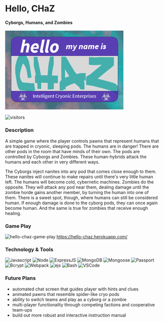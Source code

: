 # Hello, CHaZ

#### Cyborgs, Humans, and Zombies

![hello-chaz-name-tag](public/assets/images/chaz-name-tag.png)

![visitors](https://visitor-badge.glitch.me/badge?page_id=page.id)

### Description

A simple game where the player controls pawns that represent humans that are trapped in cryonic, sleeping pods. The humans are in danger! There are other pods in the room that have minds of their own. The pods are controlled by Cyborgs and Zombies. These human-hybrids attack the humans and each other in very different ways.

The Cyborgs inject nanites into any pod that comes close enough to them. These nanites will continue to make repairs until there's very little human left. The humans will become cold, cybernetic machines.
Zombies do the opposite. They will attack any pod near them, dealing damage until the zombie horde gains another member, by turning the human into one of them. There is a sweet spot, though, where humans can still be considered human. If enough damage is done to the cyborg pods, they can once again become human. And the same is true for zombies that receive enough healing.

### Game Play

![hello-chaz-game-play](public/assets/images/hello-chaz-gameplay.gif)
https://hello-chaz.herokuapp.com/

### Technology & Tools

![Javascript](https://img.shields.io/badge/Code-Javascript-informational?style=flat&logo=Javascript&logoColor=white&color=7c11f7) ![Node](https://img.shields.io/badge/Code-Node-informational?style=flat&logo=Node.js&logoColor=white&color=7c11f7) ![ExpressJS](https://img.shields.io/badge/Code-ExpressJS-informational?style=flat&logo=Express&logoColor=white&color=7c11f7) ![MongoDB](https://img.shields.io/badge/Code-MongoDB-informational?style=flat&logo=MongoDB&logoColor=white&color=7c11f7) ![Mongoose](https://img.shields.io/badge/Code-Mongoose-informational?style=flat&logo=Mongoose&logoColor=white&color=7c11f7) ![Passport](https://img.shields.io/badge/Code-Passport-informational?style=flat&logo=Passport&logoColor=white&color=7c11f7) ![Bcrypt](https://img.shields.io/badge/Code-Bcrypt-informational?style=flat&logo=Bcrypt&logoColor=white&color=7c11f7) ![Webpack](https://img.shields.io/badge/Code-Webpack-informational?style=flat&logo=Webpack&logoColor=white&color=7c11f7) ![ejs](https://img.shields.io/badge/Code-ejs-informational?style=flat&logo=embedded-javascript&logoColor=white&color=7c11f7) ![Bash](https://img.shields.io/badge/Shell-Bash-informational?style=flat&logo=GNU-Bash&logoColor=white&color=7c11f7) ![VSCode](https://img.shields.io/badge/Editor-VSCode-informational?style=flat&logo=visual-studio-code&logoColor=white&color=7c11f7)

### Future Plans

- automated chat screen that guides player with hints and clues
- animated pawns that resemble spider-like cryo pods
- ability to switch teams and play as a cyborg or a zombie
- multi-player functionality through competing factions and cooperative team-ups
- build out more robust and interactive instruction manual
